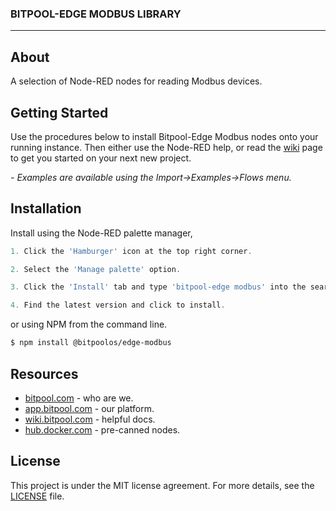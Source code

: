 <h3>BITPOOL-EDGE MODBUS LIBRARY</h3>


---

## About

A selection of Node-RED nodes for reading Modbus devices.


## Getting Started 

Use the procedures below to install Bitpool-Edge Modbus nodes onto your running instance. Then either use the Node-RED help, or read the [wiki](https://wiki.bitpool.com/en/edge/apps/bitpool-edge/nr-modbus) page to get you started on your next new project.

*- Examples are available using the Import->Examples->Flows menu.*

## Installation

Install using the Node-RED palette manager,


```javascript
1. Click the 'Hamburger' icon at the top right corner.

2. Select the 'Manage palette' option.

3. Click the 'Install' tab and type 'bitpool-edge modbus' into the search field.

4. Find the latest version and click to install.
```

or using NPM from the command line.

```bash
$ npm install @bitpoolos/edge-modbus
```

## Resources
- [bitpool.com](https://www.bitpool.com/) - who are we.
- [app.bitpool.com](https://app.bitpool.com/) - our platform.
- [wiki.bitpool.com](https://wiki.bitpool.com/) - helpful docs.
- [hub.docker.com](https://hub.docker.com/r/bitpoolos/bitpool-edge) - pre-canned nodes.

## License

This project is under the MIT license agreement. For more details, see the [LICENSE](LICENSE.txt) file.


